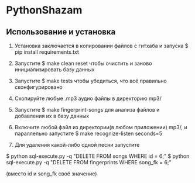 # PythonShazam
## Использование и установка
1) Установка заключается в копировании файлов с гитхаба и запуска $ pip install requirements.txt 

2) Запустите $ make clean reset чтобы очистить и заново инициализировать базу данных

3) Запустите $ make tests чтобы убедиться, что всё правильно сконфигурировано

4) Скопируйте любые .mp3 аудио файлы в директорию mp3/ 

5) Запустите $ make fingerprint-songs для анализа файлов и добавления их в базу данных

6) Включите любой файл из директории(в любом приложении) mp3/, и параллельно запустите $ make recognize-listen seconds=5

7) Для удаления какой-либо одной песни запустите 

$ python sql-execute.py -q "DELETE FROM songs WHERE id = 6;"
$ python sql-execute.py -q "DELETE FROM fingerprints WHERE song_fk = 6;"

(вместо id и song_fk своё значение)
